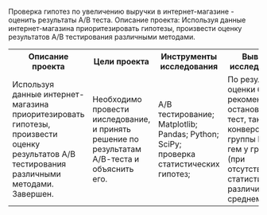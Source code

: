 Проверка гипотез по увеличению выручки в интернет-магазине - оценить результаты А/В теста.
Описание проекта:
Используя данные интернет-магазина приоритезировать гипотезы, произвести оценку результатов A/B тестирования различными методами.

<table>
  <tr><th>Описание проекта</th><th>Цели проекта</th><th>Инструменты исследования</th><th>Выводы исследования</th><th>Используемые данные</th></tr>
  <tr>
    <td>Используя данные интернет-магазина приоритезировать гипотезы, произвести оценку результатов A/B тестирования различными методами. Завершен.</td>
    <td>Необходимо провести ииследование, и принять решение по результатам А/В-теста и объяснить его.</td>
    <td>A/B тестирование; Matplotlib; Pandas; Python; SciPy; проверка статистических гипотез;</td>
    <td>По результатам оценки было рекомендовано остановить тест, так как конверсия группы В выше гем у группы (при отсутствии статистических различий в среднем чеке).</td>
    <td>9 гипотез по увеличению выручки интернет-магазина; Результаты А/В-теста</td>
  </tr>
</table>
